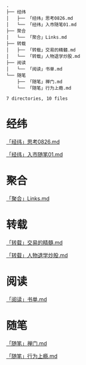 ```text
.
├── 经纬
│   ├── 「经纬」思考0826.md
│   └── 「经纬」入市随笔01.md
├── 聚合
│   └── 「聚合」Links.md
├── 转载
│   ├── 「转载」交易的精髓.md
│   └── 「转载」人物退学炒股.md
├── 阅读
│   └── 「阅读」书单.md
└── 随笔
    ├── 「随笔」禅门.md
    └── 「随笔」行为上瘾.md

7 directories, 10 files
```
# 经纬
[「经纬」思考0826.md](./经纬/「经纬」思考0826.md)

[「经纬」入市随笔01.md](./经纬/「经纬」入市随笔01.md)

# 聚合
[「聚合」Links.md](./聚合/「聚合」Links.md)

# 转载
[「转载」交易的精髓.md](./转载/「转载」交易的精髓.md)

[「转载」人物退学炒股.md](./转载/「转载」人物退学炒股.md)

# 阅读
[「阅读」书单.md](./阅读/「阅读」书单.md)

# 随笔
[「随笔」禅门.md](./随笔/「随笔」禅门.md)

[「随笔」行为上瘾.md](./随笔/「随笔」行为上瘾.md)


